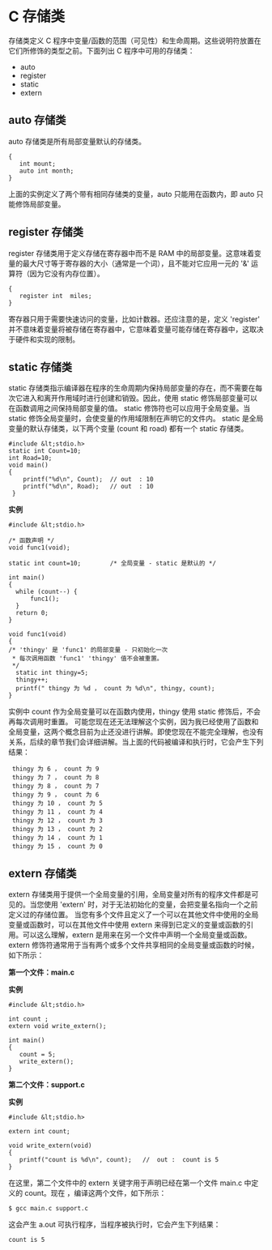 # C 存储类

存储类定义 C 程序中变量/函数的范围（可见性）和生命周期。这些说明符放置在它们所修饰的类型之前。下面列出 C 程序中可用的存储类：
- auto
- register
- static
- extern

## auto 存储类

auto 存储类是所有局部变量默认的存储类。

    {
       int mount;
       auto int month;
    }

上面的实例定义了两个带有相同存储类的变量，auto 只能用在函数内，即 auto 只能修饰局部变量。

## register 存储类

register 存储类用于定义存储在寄存器中而不是 RAM 中的局部变量。这意味着变量的最大尺寸等于寄存器的大小（通常是一个词），且不能对它应用一元的 '&' 运算符（因为它没有内存位置）。

    {
       register int  miles;
    }

寄存器只用于需要快速访问的变量，比如计数器。还应注意的是，定义 'register' 并不意味着变量将被存储在寄存器中，它意味着变量可能存储在寄存器中，这取决于硬件和实现的限制。

## static 存储类

static 存储类指示编译器在程序的生命周期内保持局部变量的存在，而不需要在每次它进入和离开作用域时进行创建和销毁。因此，使用 static 修饰局部变量可以在函数调用之间保持局部变量的值。
static 修饰符也可以应用于全局变量。当 static 修饰全局变量时，会使变量的作用域限制在声明它的文件内。
static 是全局变量的默认存储类，以下两个变量 (count 和 road) 都有一个 static 存储类。

    #include &lt;stdio.h>
    static int Count=10;
    int Road=10;
    void main()
    {
        printf("%d\n", Count);  // out  : 10
        printf("%d\n", Road);   // out  : 10
     }


**实例**

    #include &lt;stdio.h>
     
    /* 函数声明 */
    void func1(void);
     
    static int count=10;        /* 全局变量 - static 是默认的 */
     
    int main()
    {
      while (count--) {
          func1();
      }
      return 0;
    }
     
    void func1(void)
    {
    /* 'thingy' 是 'func1' 的局部变量 - 只初始化一次
     * 每次调用函数 'func1' 'thingy' 值不会被重置。
     */                
      static int thingy=5;
      thingy++;
      printf(" thingy 为 %d ， count 为 %d\n", thingy, count);
    }

实例中 count 作为全局变量可以在函数内使用，thingy 使用 static 修饰后，不会再每次调用时重置。
可能您现在还无法理解这个实例，因为我已经使用了函数和全局变量，这两个概念目前为止还没进行讲解。即使您现在不能完全理解，也没有关系，后续的章节我们会详细讲解。当上面的代码被编译和执行时，它会产生下列结果：

     thingy 为 6 ， count 为 9
     thingy 为 7 ， count 为 8
     thingy 为 8 ， count 为 7
     thingy 为 9 ， count 为 6
     thingy 为 10 ， count 为 5
     thingy 为 11 ， count 为 4
     thingy 为 12 ， count 为 3
     thingy 为 13 ， count 为 2
     thingy 为 14 ， count 为 1
     thingy 为 15 ， count 为 0

## extern 存储类
extern 存储类用于提供一个全局变量的引用，全局变量对所有的程序文件都是可见的。当您使用 'extern' 时，对于无法初始化的变量，会把变量名指向一个之前定义过的存储位置。
当您有多个文件且定义了一个可以在其他文件中使用的全局变量或函数时，可以在其他文件中使用 extern 来得到已定义的变量或函数的引用。可以这么理解，extern 是用来在另一个文件中声明一个全局变量或函数。
extern 修饰符通常用于当有两个或多个文件共享相同的全局变量或函数的时候，如下所示：

**第一个文件：main.c**

**实例**

    #include &lt;stdio.h>
     
    int count ;
    extern void write_extern();
     
    int main()
    {
       count = 5;
       write_extern();
    }

**第二个文件：support.c**

**实例**

    #include &lt;stdio.h>
     
    extern int count;
     
    void write_extern(void)
    {
       printf("count is %d\n", count);   //  out :  count is 5
    }

在这里，第二个文件中的 extern 关键字用于声明已经在第一个文件 main.c 中定义的 count。现在 ，编译这两个文件，如下所示：

    $ gcc main.c support.c

这会产生 a.out 可执行程序，当程序被执行时，它会产生下列结果：

    count is 5

